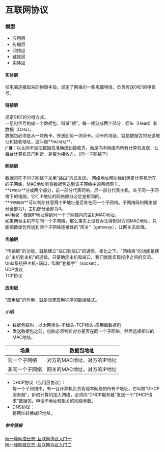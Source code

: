 # 互联网协议

### 模型
* 应用层
* 传输层
* 网络层
* 链接层
* 实体层

#### 实体层
把电脑连接起来的物理手段。规定了网络的一些电器特性，负责传送0和1的电信号。
#### 链接层
规定0和1的分组方式。   
一组电信号构成一个数据包，叫做"帧"。每一帧分成两个部分：标头（Head）和数据（Data）。    
数据包必须是从一块网卡，传送到另一块网卡。网卡的地址，就是数据包的发送地址和接收地址，这叫做**`MAC地址`**。  
**`广播`**：以太网不是把数据包准确送到接收方，而是向本网络内所有计算机发送，让每台计算机自己判断，是否为接收方。（同一子网络下）
#### 网络层
数据包在不同子网络下采用“路由”方式发送。
网络地址帮助我们确定计算机所在的子网络，MAC地址则将数据包送到该子网络中的目标网卡。  
**`IP地址`**分成两个部分，前一部分代表网络，后一部分代表主机。处于同一子网络下的电脑，它们IP地址的网络部分必定是相同的。  
**`子网掩码`**可以判断任意两个IP地址是否处在同一个子网络。子网掩码的网络部分全部为1，主机部分全部为0。  
**`ARP协议`**：根据IP地址得到同一个子网络内的主机MAC地址。  
如果两台主机不在同一个子网络，那么事实上没有办法得到对方的MAC地址，只能把数据包传送到两个子网络连接处的"网关"（gateway），让网关去处理。  
#### 传输层
"传输层"的功能，就是建立"端口到端口"的通信。相比之下，"网络层"的功能是建立"主机到主机"的通信。只要确定主机和端口，我们就能实现程序之间的交流。  
Unix系统把主机+端口，叫做"套接字"（socket）。  
UDP协议  
TCP协议  
#### 应用层
"应用层"的作用，就是规定应用程序的数据格式。  

##### 小结
* 数据包结构：以太网标头-IP标头-TCP标头-应用层数据包  
* 发送数据包之前，电脑必须判断对方是否在同一个子网络，然后选择相应的MAC地址。  

 场景 	 | 数据包地址 
-----  | ------
同一个子网络 	 |	对方的MAC地址，对方的IP地址
非同一个子网络  |  网关的MAC地址，对方的IP地址

* DHCP协议（应用层协议）：  
	每一个子网络中，有一台计算机负责管理本网络的所有IP地址，它叫做"DHCP服务器"。新的计算机加入网络，必须向"DHCP服务器"发送一个"DHCP请求"数据包，申请IP地址和相关的网络参数。
* DNS协议：  
	将网址转换成IP地址。

##### 参考链接
[阮一峰网络日志-互联网协议入门一](http://www.ruanyifeng.com/blog/2012/05/internet_protocol_suite_part_i.html)  
[阮一峰网络日志-互联网协议入门二](http://www.ruanyifeng.com/blog/2012/06/internet_protocol_suite_part_ii.html)

